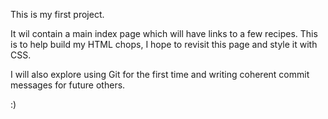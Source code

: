 This is my first project.

It wil contain a main index page which will have links to a few recipes. This is to help build my HTML chops, I hope to revisit this page and style it with CSS.

I will also explore using Git for the first time and writing coherent commit messages for future others. 

:)